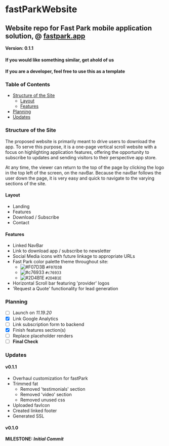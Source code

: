 # fastParkWebsite
## Website repo for Fast Park mobile application solution, @ [fastpark.app](https://fastpark.app)
**Version: 0.1.1**

#### If you would like something similar, get ahold of us
#### If you are a developer, feel free to use this as a template

### Table of Contents
* [Structure of the Site](#structure-of-the-site)
    * [Layout](#layout)
    * [Features](#features)
* [Planning](#planning)
* [Updates](#updates)


### Structure of the Site
The proposed website is primarily meant to drive users to download the app. To serve this purpose, it is a one-page vertical scroll website with a focus on highlighting application features, offering the opportunity to subscribe to updates and sending visitors to their perspective app store.

At any time, the viewer can return to the top of the page by clicking the logo in the top left of the screen, on the navBar. Because the navBar follows the user down the page, it is very easy and quick to navigate to the varying sections of the site.

#### Layout
* Landing
* Features
* Download / Subscribe
* Contact

#### Features
* Linked NavBar
* Link to download app / subscribe to newsletter
* Social Media icons with future linkage to appropriate URLs
* Fast Park color palette theme throughout site:
	- ![#F07D3B](https://placehold.it/15/f07d3b/000000?text=+) `#F07D3B`
	- ![#c76933](https://placehold.it/15/c76933/000000?text=+) `#c76933`
	- ![#2D4B1E](https://placehold.it/15/2d4b1e/000000?text=+) `#2D4B1E`
* Horizontal Scroll bar featuring 'provider' logos
* 'Request a Quote' functionality for lead generation

### Planning
- [ ] Launch on _11.19.20_
- [x] Link Google Analytics
- [ ] Link subscription form to backend
- [x] Finish features section(s)
- [ ] Replace placeholder renders
- [ ] **Final Check**

### Updates
#### v0.1.1
* Overhaul customization for fastPark
* Trimmed fat
  * Removed 'testimonials' section
  * Removed 'video' section
  * Removed unused css
* Uploaded favIcon
* Created linked footer
* Generated SSL

#### v0.1.0
**MILESTONE: *Initial Commit***

